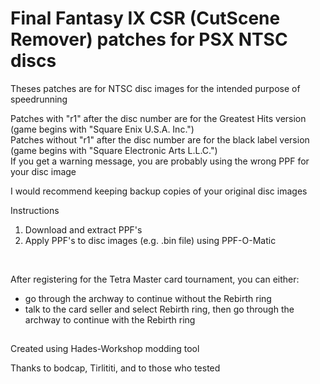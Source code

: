 # Final Fantasy IX CSR (CutScene Remover) patches for PSX NTSC discs
Theses patches are for NTSC disc images for the intended purpose of speedrunning

Patches with "r1" after the disc number are for the Greatest Hits version (game begins with "Square Enix U.S.A. Inc.")
<br>Patches without "r1" after the disc number are for the black label version (game begins with "Square Electronic Arts L.L.C.")
<br>If you get a warning message, you are probably using the wrong PPF for your disc image

I would recommend keeping backup copies of your original disc images
<br>

Instructions
1. Download and extract PPF's
2. Apply PPF's to disc images (e.g. .bin file) using PPF-O-Matic
<br>

After registering for the Tetra Master card tournament, you can either:
- go through the archway to continue without the Rebirth ring
- talk to the card seller and select Rebirth ring, then go through the archway to continue with the Rebirth ring

##
Created using Hades-Workshop modding tool

Thanks to bodcap, Tirlititi, and to those who tested
